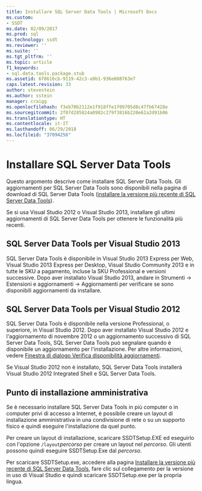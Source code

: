 ```yaml
---
title: Installare SQL Server Data Tools | Microsoft Docs
ms.custom:
- SSDT
ms.date: 02/09/2017
ms.prod: sql
ms.technology: ssdt
ms.reviewer: ''
ms.suite: ''
ms.tgt_pltfrm: ''
ms.topic: article
f1_keywords:
- sql.data.tools.package.stub
ms.assetid: 6f8616cb-9119-42c3-a9b1-936e088763e7
caps.latest.revision: 33
author: stevestein
ms.author: sstein
manager: craigg
ms.openlocfilehash: f3eb70b2112e1f918ffe1f09705d8c47fb67428e
ms.sourcegitcommit: 2f07d285824a8982c279f3816b220e61a2d91b06
ms.translationtype: HT
ms.contentlocale: it-IT
ms.lasthandoff: 06/29/2018
ms.locfileid: "37094256"
---
```

# <a name="install-sql-server-data-tools"></a>Installare SQL Server Data Tools
Questo argomento descrive come installare SQL Server Data Tools. Gli aggiornamenti per SQL Server Data Tools sono disponibili nella pagina di download di SQL Server Data Tools ([installare la versione più recente di SQL Server Data Tools](http://go.microsoft.com/fwlink/?LinkID=616714)).  
  
Se si usa Visual Studio 2012 o Visual Studio 2013, installare gli ultimi aggiornamenti di SQL Server Data Tools per ottenere le funzionalità più recenti.  
  
## <a name="sql-server-data-tools-for-visual-studio-2013"></a>SQL Server Data Tools per Visual Studio 2013  
SQL Server Data Tools è disponibile in Visual Studio 2013 Express per Web, Visual Studio 2013 Express per Desktop, Visual Studio Community 2013 e in tutte le SKU a pagamento, incluse la SKU Professional e versioni successive. Dopo aver installato Visual Studio 2013, andare in Strumenti -> Estensioni e aggiornamenti -> Aggiornamenti per verificare se sono disponibili aggiornamenti da installare.  
  
## <a name="sql-server-data-tools-for-visual-studio-2012"></a>SQL Server Data Tools per Visual Studio 2012  
SQL Server Data Tools è disponibile nella versione Professional, o superiore, in Visual Studio 2012. Dopo aver installato Visual Studio 2012 e l'aggiornamento di novembre 2012 o un aggiornamento successivo di SQL Server Data Tools, SQL Server Data Tools può segnalare quando è disponibile un aggiornamento per l'installazione. Per altre informazioni, vedere [Finestra di dialogo Verifica disponibilità aggiornamenti](../ssdt/check-for-updates-dialog-box.md).  
  
Se Visual Studio 2012 non è installato, SQL Server Data Tools installerà Visual Studio 2012 Integrated Shell e SQL Server Data Tools.  
  
## <a name="administrative-installation-point"></a>Punto di installazione amministrativa  
Se è necessario installare SQL Server Data Tools in più computer o in computer privi di accesso a Internet, è possibile creare un layout di installazione amministrativa in una condivisione di rete o su un supporto fisico e quindi eseguire l'installazione da quel punto.  
  
Per creare un layout di installazione, scaricare SSDTSetup.EXE ed eseguirlo con l'opzione `/layout`*percorso* per creare un layout nel *percorso*. Gli utenti possono quindi eseguire SSDTSetup.Exe dal *percorso*.  
  
Per scaricare SSDTSetup.exe, accedere alla pagina [Installare la versione più recente di SQL Server Data Tools](http://go.microsoft.com/fwlink/?LinkID=616714), fare clic sul collegamento per la versione in uso di Visual Studio e quindi scaricare SSDTSetup.exe per la propria lingua.  
  
